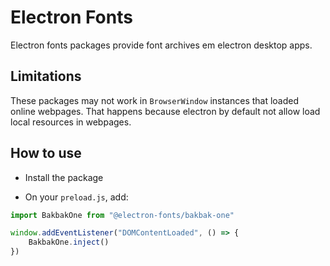 # Electron Fonts

Electron fonts packages provide font archives em electron desktop apps.

## Limitations

These packages may not work in `BrowserWindow` instances that loaded online webpages. That happens because electron by default not allow load local resources in webpages.

## How to use

* Install the package

* On your `preload.js`, add:

```ts
import BakbakOne from "@electron-fonts/bakbak-one"

window.addEventListener("DOMContentLoaded", () => {
    BakbakOne.inject()
})
```